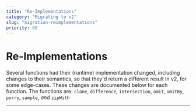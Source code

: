 ```yaml
---
title: "Re-Implementations"
category: "Migrating to v2"
slug: "migration-reimplementations"
priority: 60
---
```


# Re-Implementations

Several functions had their (runtime) implementation changed, including changes
to their semantics, so that they'd return a different result in v2, for some
edge-cases. These changes are documented below for each function. The functions
are: `clone`, `difference`, `intersection`, `omit`, `omitBy`, `purry`, `sample`,
_and_ `zipWith`

---
